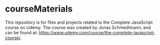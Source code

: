 # courseMaterials

This repository is for files and projects related to the Complete JavaScript course on Udemy. The course was created by Jonas Schmedtmann, and can be found at: https://www.udemy.com/course/the-complete-javascript-course/.

